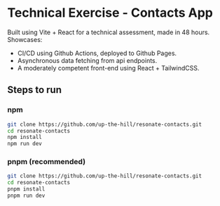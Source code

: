 # Technical Exercise - Contacts App

Built using Vite + React for a technical assessment, made in 48 hours. Showcases:

- CI/CD using Github Actions, deployed to Github Pages.
- Asynchronous data fetching from api endpoints.
- A moderately competent front-end using React + TailwindCSS.

## Steps to run

### npm

```sh
git clone https://github.com/up-the-hill/resonate-contacts.git
cd resonate-contacts
npm install
npm run dev
```

### pnpm (recommended)

```sh
git clone https://github.com/up-the-hill/resonate-contacts.git
cd resonate-contacts
pnpm install
pnpm run dev
```
